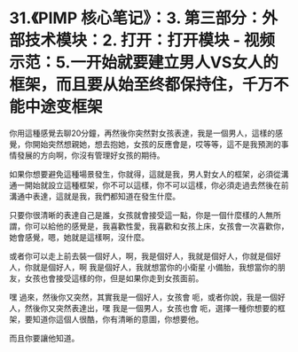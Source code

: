 # 31.《PIMP 核心笔记》：3. 第三部分：外部技术模块：2. 打开：打开模块 - 视频示范：5.一开始就要建立男人VS女人的框架，而且要从始至终都保持住，千万不能中途变框架

你用這種感覺去聊20分鐘，再然後你突然對女孩表達，我是一個男人，這樣的感覺，你開始突然想親她，想去抱她，女孩的反應會是，哎等等，這不是我預測的事情發展的方向啊，你沒有管理好女孩的期待。

如果你想要避免這種場景發生，你就得，這就是我，男人對女人的框架，必須從溝通一開始就設立這種框架，你不可以這樣，你不可以這樣，你必須走過去然後在前溝通中表達，這就是我，我們都知道在發生什麼。

只要你很清晰的表達自己是誰，女孩就會接受這一點，你是一個什麼樣的人無所謂，你可以給他的感覺是，我喜歡性愛，我喜歡和女孩上床，女孩會一次喜歡你，她會感覺，嗯，她就是這樣啊，沒什麼。

或者你可以走上前去裝一個好人，啊，我是個好人，我就是個好人，你就是個好人，你就是個好人，啊 我是個好人，我就想當你的小衛星 小備胎，我想當你的朋友，女孩也會接受這樣的你，但是如果你走到女孩面前。

嘿 過來，然後你又突然，其實我是一個好人，女孩會 呃，或者你說，我是一個好人，然後你又突然表達出，嘿 我是一個男人，女孩也會 呃，選擇一種你想要的框架，要知道你這個人很酷，你有清晰的意圖，你想要他。

而且你要讓他知道。